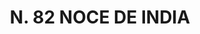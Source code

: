 ---
title: "N. 82 NOCE DE INDIA"
plant-name: "N. 82"
plant-number: "082"
plant-xml: "/assets/xml/plant082.xml"
plant-title: "N. 82 NOCE DE INDIA"
plant-taxon-link: ""
plant-taxon-link: ""
layout: single-xml
---